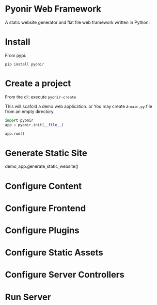 # Pyonir Web Framework

A static website generator and flat file web framework written in Python.

# Install

From pypi:

`pip install pyonir`


# Create a project

From the cli:
execute `pyonir-create` 

This will scafold a demo web application. or You may create a `main.py` file from an empty directory.

```python
import pyonir
app = pyonir.init(__file__)

app.run()
```
# Generate Static Site

demo_app.generate_static_website()

# Configure Content

# Configure Frontend

# Configure Plugins

# Configure Static Assets

# Configure Server Controllers

# Run Server